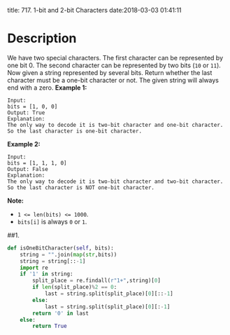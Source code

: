 title: 717. 1-bit and 2-bit Characters
date:2018-03-03 01:41:11

# Description
We have two special characters. The first character can be represented by one bit 0. The second character can be represented by two bits (`10` or `11`).
Now given a string represented by several bits. Return whether the last character must be a one-bit character or not. The given string will always end with a zero.
**Example 1:**
```
Input: 
bits = [1, 0, 0]
Output: True
Explanation: 
The only way to decode it is two-bit character and one-bit character. So the last character is one-bit character.
```
**Example 2:**
```
Input: 
bits = [1, 1, 1, 0]
Output: False
Explanation: 
The only way to decode it is two-bit character and two-bit character. So the last character is NOT one-bit character.
```
**Note:**
- `1 <= len(bits) <= 1000`.
- `bits[i]` is always `0` or `1`.

##1. 
```python
def isOneBitCharacter(self, bits):
    string = "".join(map(str,bits))
    string = string[::-1]
    import re
    if '1' in string:
        split_place = re.findall(r"1+",string)[0]
        if len(split_place)%2 == 0:
            last = string.split(split_place)[0][::-1]
        else:
            last = string.split(split_place)[0][:-1]
        return '0' in last
    else:
        return True
```
